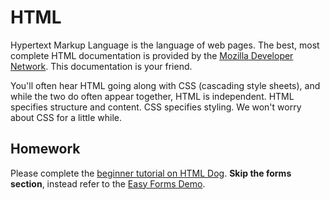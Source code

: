 # HTML

Hypertext Markup Language is the language of web pages. The best, most complete HTML documentation is provided by the [Mozilla Developer Network][mdn-html]. This documentation is your friend.

You'll often hear HTML going along with CSS (cascading style sheets),
and while the two do often appear together, HTML is independent.  HTML
specifies structure and content. CSS specifies styling. We won't worry
about CSS for a little while.

## Homework

Please complete the [beginner tutorial on HTML Dog][html-dog-tutorial].  **Skip the forms section**, instead refer to the [Easy Forms Demo][easy-forms-demo].

[html-dog-tutorial]: http://www.htmldog.com/guides/html/beginner/
[mdn-html]: https://developer.mozilla.org/en-US/docs/Web/HTML/Element
[easy-forms-demo]: assets.aaonline.io/fullstack/rails/demos/easy_forms_demo.zip
